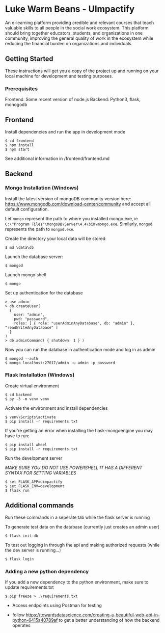 # Luke Warm Beans - UImpactify

An e-learning platform providing credible and relevant courses that teach valuable skills to all people in the social work ecosystem. This platform should bring together educators, students, and organizations in one community, improving the general quality of work in the ecosystem while reducing the financial burden on organizations and individuals.

## Getting Started

These instructions will get you a copy of the project up and running on your local machine for development and testing purposes.

### Prerequisites

Frontend: Some recent version of node.js
Backend: Python3, flask, monogodb

## Frontend

Install dependencies and run the app in development mode
```
$ cd frontend
$ npm install
$ npm start
```

See additional information in /frontend/frontend.md

## Backend

### Mongo Installation (Windows)

Install the latest version of mongoDB community version here: https://www.mongodb.com/download-center/community and accept all default configuration. 

Let `mongo` represent the path to where you installed mongo.exe, ie `C:\"Program Files"\MongoDB\Server\4.4\bin\mongo.exe`. Similarly, `mongod` represents the path to `mongod.exe`.


Create the directory your local data will be stored:

```
$ md \data\db
```

Launch the database server:

```
$ mongod
```

Launch mongo shell

```
$ mongo
```

Set up authentication for the database

```
> use admin
> db.createUser(
  {
    user: "admin",
    pwd: "password",
    roles: [ { role: "userAdminAnyDatabase", db: "admin" }, "readWriteAnyDatabase" ]
  }
)
> db.adminCommand( { shutdown: 1 } )
```

Now you can run the database in authentication mode and log in as admin

```
$ mongod --auth
$ mongo localhost:27017/admin -u admin -p password
```


### Flask Installation (Windows)

Create virtual environment
```
$ cd backend
$ py -3 -m venv venv
```

Activate the environment and install dependencies

```
$ venv\Scripts\activate
$ pip install -r requirements.txt
```

If you're getting an error when installing the flask-mongoengine you may have to run:

```
$ pip install wheel
$ pip install -r requirements.txt
```

Run the development server 

*MAKE SURE YOU DO NOT USE POWERSHELL IT HAS A DIFFERENT SYNTAX FOR SETTING VARIABLES*

```
$ set FLASK_APP=uimpactify
$ set FLASK_ENV=development
$ flask run
```

## Additional commands
Run these commands in a seperate tab while the flask server is running

To generate test data on the database (currently just creates an admin user)

```
$ flask init-db
```

To test out logging in through the api and making authorized requests (while the dev server is running...)

```
$ flask login
```

### Adding a new python dependency

If you add a new dependency to the python environment, make sure to update requirements.txt

```
$ pip freeze > .\requirements.txt
```


- Access endpoints using Postman for testing

- follow https://towardsdatascience.com/creating-a-beautiful-web-api-in-python-6415a40789af to get 
a better understanding of how the backend operates

